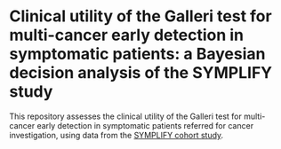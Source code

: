 # Clinical utility of the Galleri test for multi-cancer early detection in symptomatic patients: a Bayesian decision analysis of the SYMPLIFY study
This repository assesses the clinical utility of the Galleri test for multi-cancer early detection in symptomatic patients referred for cancer investigation, using data from the [SYMPLIFY cohort study](https://doi.org/10.1016/S1470-2045(23)00277-2).

